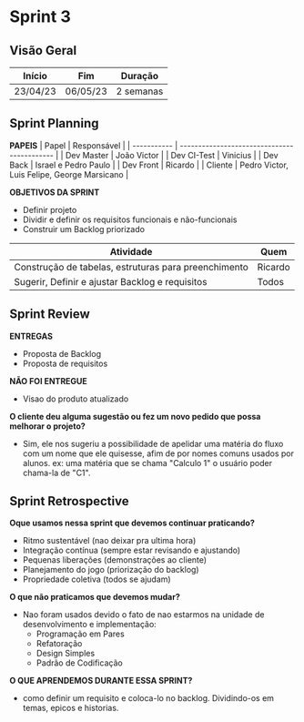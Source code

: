 # Sprint 3

## Visão Geral

| Início |  Fim   | Duração |
| :----: | :----: | :----:  |
|23/04/23|06/05/23|2 semanas|

## Sprint Planning
**PAPEIS**
| Papel       | Responsável                                 |
| ----------- | ------------------------------------------- |
| Dev Master  | João Victor                                 |
| Dev CI-Test | Vinicius                                    |
| Dev Back    | Israel e Pedro Paulo                        |
| Dev Front   | Ricardo                                     |
| Cliente     | Pedro Victor, Luis Felipe, George Marsicano |


**OBJETIVOS DA SPRINT**
- Definir projeto
- Dividir e definir os requisitos funcionais e não-funcionais
- Construir um Backlog priorizado

| Atividade                                                             | Quem                 |
| --------------------------------------------------------------------- | -------------------- |
| Construção de tabelas, estruturas para preenchimento                  | Ricardo              |
| Sugerir, Definir e ajustar Backlog e requisitos                       | Todos                |

## Sprint Review
**ENTREGAS**
- Proposta de Backlog
- Proposta de requisitos

**NÃO FOI ENTREGUE**
- Visao do produto atualizado

**O cliente deu alguma sugestão ou fez um novo pedido que possa melhorar o projeto?**
- Sim, ele nos sugeriu a possibilidade de apelidar uma matéria do fluxo com um nome que ele quisesse, afim de por nomes comuns usados por
alunos. ex: uma matéria que se chama "Calculo 1" o usuário poder chama-la de "C1".

## Sprint Retrospective
**Oque usamos nessa sprint que devemos continuar praticando?**
- Ritmo sustentável (nao deixar pra ultima hora)
- Integração contínua (sempre estar revisando e ajustando)
- Pequenas liberações (demonstrações ao cliente)
- Planejamento do jogo (priorização do backlog)
- Propriedade coletiva (todos se ajudam)

**O que não praticamos que devemos mudar?**
- Nao foram usados devido o fato de nao estarmos na unidade de desenvolvimento e implementação:
    - Programação em Pares
    - Refatoração
    - Design Simples
    - Padrão de Codificação

**O QUE APRENDEMOS DURANTE ESSA SPRINT?**
- como definir um requisito e coloca-lo no backlog. Dividindo-os em temas, epicos e historias.
